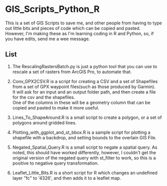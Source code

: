 # GIS_Scripts_Python_R
This is a set of GIS Scripts to save me, and other people from having to type out little bits and pieces of code which can be copied and pasted.  
However, I'm making these as I'm learning coding in R and Python, so, if you have edits, send me a wee message.

## List

1. The RescalingRastersBatch.py is just a python tool that you can use to rescale a set of rasters from ArcGIS Pro, to automate that.

2. Conv_GPX2CSV.R is a script for creating a CSV and a set of Shapefiles from a set of GPX waypoint files(such as those produced by Garmin).  
It will ask for an input and an output folder path, and then create a file for the csv and the shapefiles.  
One of the columns in these will be a geometry column that can be copied and pasted to make it more useful.

3. Lines_To_ShapeAround.R is a small script to create a polygon, or a set of polygons around gridded lines.

4. Plotting_with_ggplot_and_st_bbox.R is a sample script for plotting a shapefile with a backdrop, and setting bounds to the overlain GIS File.

5. Negated_Spatial_Query.R is a small script to negate a spatial query.  As noted, this should have worked differently, however, I couldn't get the original version of 
the negated query with st_filter to work, so this is a positive to negative query transformation.

6. Leaflet_Little_Bits.R is a short script for R which changes an undefined layer "fc" to '4326', and then adds it to a leaflet map.
